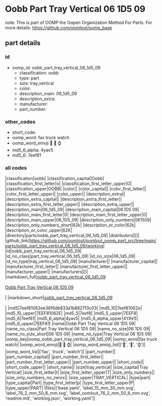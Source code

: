 # Oobb Part Tray Vertical 06 1D5 09  

note: This is part of OOMP the Oopen Organization Method For Parts. For more details: https://github.com/oomlout/oomp_base

##  part details





### id
* oomp_id: oobb_part_tray_vertical_06_1d5_09
  * classification: oobb
  * type: part
  * size: tray_vertical
  * color: 
  * description_main: 06_1d5_09
  * description_extra: 
  * manufacturer: 
  * part_number: 

### other_codes
* short_code: 
* oomp_word: fax truck watch
* oomp_word_emoji :fax: :truck: :watch:
* md5_6_alpha: 4yav5
* md5_6: 7eef81

### all codes 
|classification|oobb|
|classification_capital|Oobb|
|classification_first_letter|o|
|classification_first_letter_upper|O|
|classification_upper|OOBB|
|color||
|color_capital||
|color_first_letter||
|color_first_letter_upper||
|color_upper||
|description_extra||
|description_extra_capital||
|description_extra_first_letter||
|description_extra_first_letter_upper||
|description_extra_upper||
|description_main|06_1d5_09|
|description_main_capital|06.1D5 09|
|description_main_first_letter|0|
|description_main_first_letter_upper|0|
|description_main_upper|06_1D5_09|
|description_only_numbers|061509|
|description_only_numbers_short|62k|
|description_or_color|62k|
|description_or_color_upper|62K|
|directory|parts/oobb_part_tray_vertical_06_1d5_09|
|distributors|[]|
|github_link|https://github.com/oomlout/oomlout_oomp_part_src/tree/main/parts/oobb_part_tray_vertical_06_1d5_09/working|
|id|oobb_part_tray_vertical_06_1d5_09|
|id_no_class|part_tray_vertical_06_1d5_09|
|id_no_size|06_1d5_09|
|id_no_type|tray_vertical_06_1d5_09|
|manufacturer||
|manufacturer_capital||
|manufacturer_first_letter||
|manufacturer_first_letter_upper||
|manufacturer_upper||
|manufacturers|[]|
|markdown_full|[oobb_part_tray_vertical_06_1d5_09](https://github.com/oomlout/oomlout_oomp_part_src/tree/main/parts/oobb_part_tray_vertical_06_1d5_09/working)<br>[](https://github.com/oomlout/oomlout_oomp_part_src/tree/main/parts/oobb_part_tray_vertical_06_1d5_09/working)<br>[Oobb Part Tray Vertical 06 1D5 09](https://github.com/oomlout/oomlout_oomp_part_src/tree/main/parts/oobb_part_tray_vertical_06_1d5_09/working)<br><br>|
|markdown_short|[oobb_part_tray_vertical_06_1d5_09](https://github.com/oomlout/oomlout_oomp_part_src/tree/main/parts/oobb_part_tray_vertical_06_1d5_09/working)<br><br>|
|md5|7eef81062ee36f6db833a1b8827f3c03|
|md5_10|7eef81062e|
|md5_10_upper|7EEF81062E|
|md5_5|7eef8|
|md5_5_upper|7EEF8|
|md5_6|7eef81|
|md5_6_alpha|4yav5|
|md5_6_alpha_upper|4YAV5|
|md5_6_upper|7EEF81|
|name|Oobb Part Tray Vertical 06 1D5 09|
|name_no_class|Part Tray Vertical 06 1D5 09|
|name_no_size|06 1D5 09|
|name_no_size_short|06 1D5 09|
|name_no_type|Tray Vertical 06 1D5 09|
|oomp_key|oomp_oobb_part_tray_vertical_06_1d5_09|
|oomp_word|fax truck watch|
|oomp_word_emoji|:fax: :truck: :watch:|
|oomp_word_emoji_list|[':fax:', ':truck:', ':watch:']|
|oomp_word_list|['fax', 'truck', 'watch']|
|part_number||
|part_number_capital||
|part_number_first_letter||
|part_number_first_letter_upper||
|part_number_upper||
|short_code||
|short_code_upper||
|short_name||
|size|tray_vertical|
|size_capital|Tray Vertical|
|size_first_letter|t|
|size_first_letter_upper|T|
|size_only_numbers||
|size_only_numbers_no_zeros||
|size_upper|TRAY_VERTICAL|
|type|part|
|type_capital|Part|
|type_first_letter|p|
|type_first_letter_upper|P|
|type_upper|PART|
|files|['base.yaml', 'label_15_mm_30_mm.svg', 'label_76_2_mm_50_8_mm.svg', 'label_oomlout_76_2_mm_50_8_mm.svg', 'readme.md', 'working.json', 'working.yaml']|
